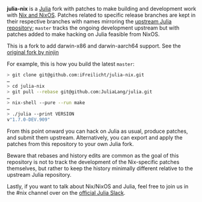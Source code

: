 **julia-nix** is a [Julia][julia] fork with patches to make building and
development work with [Nix and NixOS][nix]. Patches related to specific release
branches are kept in their respective branches with names mirroring the
[upstream Julia repository][upstream]; `master` tracks the ongoing development
upstream but with patches added to make hacking on Julia feasible from NixOS.

This is a fork to add darwin-x86 and darwin-aarch64 support. See the [original fork by ninjin][ninjin-fork]

[julia]: https://julialang.org
[nix]: https://nixos.org
[upstream]: https://github.com/JuliaLang/julia
[ninjin-fork]: git@git.sr.ht:~ninjin/julia-nix

For example, this is how you build the latest `master`:

```sh
> git clone git@github.com:iFreilicht/julia-nix.git
…
> cd julia-nix
> git pull --rebase git@github.com:JuliaLang/julia.git
…
> nix-shell --pure --run make
…
> ./julia --print VERSION
v"1.7.0-DEV.909"
```

From this point onward you can hack on Julia as usual, produce patches, and
submit them upstream. Alternatively, you can export and apply the patches from
this repository to your own Julia fork.

Beware that rebases and history edits are common as the goal of this repository
is not to track the development of the Nix-specific patches themselves, but
rather to keep the history minimally different relative to the upstream Julia
repository.

Lastly, if you want to talk about Nix/NixOS and Julia, feel free to join us in
the #nix channel over on the [official Julia Slack][slack].

[slack]: https://julialang.org/slack
